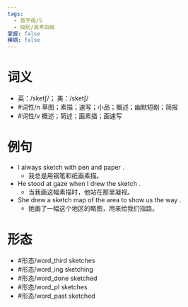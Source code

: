 ```yaml
---
tags:
  - 首字母/S
  - 级别/高考四级
掌握: false
模糊: false
---
```

# 词义
- 英：/sketʃ/； 美：/sketʃ/
- #词性/n  草图；素描；速写；小品；概述；幽默短剧；简报
- #词性/v  概述；简述；画素描；画速写
# 例句
- I always sketch with pen and paper .
	- 我总是用钢笔和纸画素描。
- He stood at gaze when I drew the sketch .
	- 当我画这幅素描时，他站在那里凝视。
- She drew a sketch map of the area to show us the way .
	- 她画了一幅这个地区的略图，用来给我们指路。
# 形态
- #形态/word_third sketches
- #形态/word_ing sketching
- #形态/word_done sketched
- #形态/word_pl sketches
- #形态/word_past sketched
